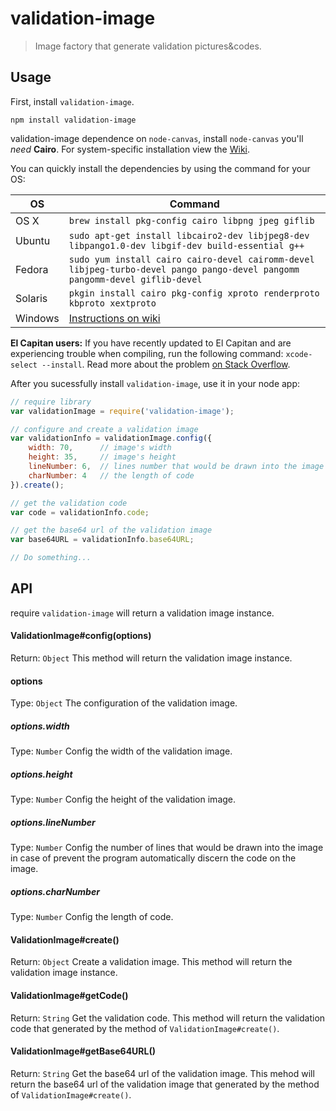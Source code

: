 # validation-image
> Image factory that generate validation pictures&codes.

## Usage

First, install `validation-image`.

```shell
npm install validation-image
```

validation-image dependence on `node-canvas`, install `node-canvas` you'll _need_ __Cairo__. For system-specific installation view the [Wiki](https://github.com/Automattic/node-canvas/wiki/_pages).

You can quickly install the dependencies by using the command for your OS:

OS | Command
----- | -----
OS X | `brew install pkg-config cairo libpng jpeg giflib`
Ubuntu | `sudo apt-get install libcairo2-dev libjpeg8-dev libpango1.0-dev libgif-dev build-essential g++`
Fedora | `sudo yum install cairo cairo-devel cairomm-devel libjpeg-turbo-devel pango pango-devel pangomm pangomm-devel giflib-devel`
Solaris | `pkgin install cairo pkg-config xproto renderproto kbproto xextproto`
Windows | [Instructions on wiki](https://github.com/Automattic/node-canvas/wiki/Installation---Windows)

**El Capitan users:** If you have recently updated to El Capitan and are experiencing trouble when compiling, run the following command: `xcode-select --install`. Read more about the problem [on Stack Overflow](http://stackoverflow.com/a/32929012/148072).

After you sucessfully install `validation-image`, use it in your node app:

```javascript
// require library
var validationImage = require('validation-image');

// configure and create a validation image
var validationInfo = validationImage.config({
    width: 70,      // image's width
    height: 35,     // image's height
    lineNumber: 6,  // lines number that would be drawn into the image in case of prevent the program automatically discern the code on the image
    charNumber: 4   // the length of code
}).create();

// get the validation code
var code = validationInfo.code;

// get the base64 url of the validation image
var base64URL = validationInfo.base64URL;

// Do something...

```

## API

require `validation-image` will return a validation image instance.

#### ValidationImage#config(options)
Return: `Object`
This method will return the validation image instance.

#### options
Type: `Object`
The configuration of the validation image.

##### options.width
Type: `Number`
Config the width of the validation image.

##### options.height
Type: `Number`
Config the height of the validation image.

##### options.lineNumber
Type: `Number`
Config the number of lines that would be drawn into the image in case of prevent the program automatically discern the code on the image.

##### options.charNumber
Type: `Number`
Config the length of code.

#### ValidationImage#create()
Return: `Object`
Create a validation image.
This method will return the validation image instance.

#### ValidationImage#getCode()
Return: `String`
Get the validation code.
This method will return the validation code that generated by the method of `ValidationImage#create()`.

#### ValidationImage#getBase64URL()
Return: `String`
Get the base64 url of the validation image.
This mehod will return the base64 url of the validation image that generated by the method of `ValidationImage#create()`.




